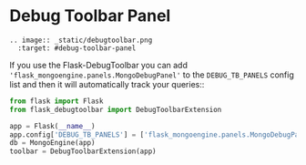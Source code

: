 # Debug Toolbar Panel

```{eval-rst}
.. image:: _static/debugtoolbar.png
  :target: #debug-toolbar-panel
```

If you use the Flask-DebugToolbar you can add
`'flask_mongoengine.panels.MongoDebugPanel'` to the `DEBUG_TB_PANELS` config
list and then it will automatically track your queries::

```python
from flask import Flask
from flask_debugtoolbar import DebugToolbarExtension

app = Flask(__name__)
app.config['DEBUG_TB_PANELS'] = ['flask_mongoengine.panels.MongoDebugPanel']
db = MongoEngine(app)
toolbar = DebugToolbarExtension(app)
```
